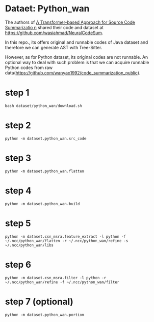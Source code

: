 # Dataet: Python_wan

The authors of [A Transformer-based Approach for Source Code Summarizatio
n](https://arxiv.org/pdf/2005.00653.pdf) shared their code and dataset at https://github.com/wasiahmad/NeuralCodeSum.

In this repo., its offers original and runnable codes of Java dataset and therefore we can generate AST with Tree-Sitter.

However, as for Python dataset, its original codes are not runnable. An optional way to deal with such problem is that
  we can acquire runnable Python codes from raw data(https://github.com/wanyao1992/code_summarization_public).

# step 1 
```
bash dataset/python_wan/download.sh
```
# step 2
```
python -m dataset.python_wan.src_code
```

# step 3
```
python -m dataset.python_wan.flatten
```

# step 4
```
python -m dataset.python_wan.build
```

# step 5
```
python -m dataset.csn_msra.feature_extract -l python -f ~/.ncc/python_wan/flatten -r ~/.ncc/python_wan/refine -s ~/.ncc/python_wan/libs 
```

# step 6
```
python -m dataset.csn_msra.filter -l python -r ~/.ncc/python_wan/refine -f ~/.ncc/python_wan/filter
```

# step 7 (optional)
```
python -m dataset.python_wan.portion
```
